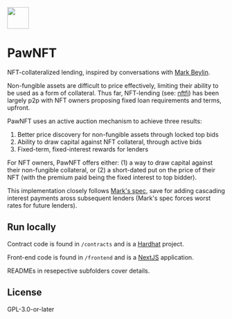 <img src="https://www.pawnft.co/vectors/logo.svg" width="50" />

# PawNFT

NFT-collateralized lending, inspired by conversations with [Mark Beylin](https://twitter.com/MarkBeylin/status/1416959609143808003).

Non-fungible assets are difficult to price effectively, limiting their ability to be used as a form of collateral. Thus far, NFT-lending (see: [nftfi](https://nftfi.com/)) has been largely p2p with NFT owners proposing fixed loan requirements and terms, upfront.

PawNFT uses an active auction mechanism to achieve three results:

1. Better price discovery for non-fungible assets through locked top bids
2. Ability to draw capital against NFT collateral, through active bids
3. Fixed-term, fixed-interest rewards for lenders

For NFT owners, PawNFT offers either: (1) a way to draw capital against their non-fungible collateral, or (2) a short-dated put on the price of their NFT (with the premium paid being the fixed interest to top bidder).

This implementation closely follows [Mark's spec](https://twitter.com/MarkBeylin/status/1416979784886886402?s=20), save for adding cascading interest payments aross subsequent lenders (Mark's spec forces worst rates for future lenders).

## Run locally

Contract code is found in `/contracts` and is a [Hardhat](https://hardhat.org/) project.

Front-end code is found in `/frontend` and is a [NextJS](https://nextjs.org) application.

READMEs in resepective subfolders cover details.

## License

GPL-3.0-or-later
